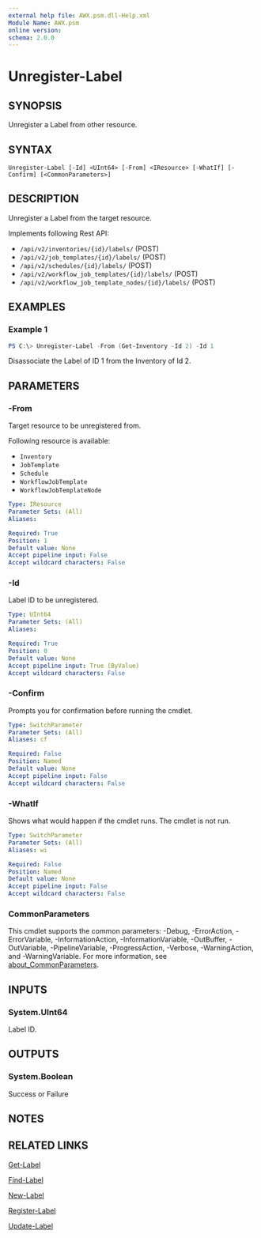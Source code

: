 ```yaml
---
external help file: AWX.psm.dll-Help.xml
Module Name: AWX.psm
online version:
schema: 2.0.0
---
```


# Unregister-Label

## SYNOPSIS
Unregister a Label from other resource.

## SYNTAX

```
Unregister-Label [-Id] <UInt64> [-From] <IResource> [-WhatIf] [-Confirm] [<CommonParameters>]
```

## DESCRIPTION
Unregister a Label from the target resource.

Implements following Rest API:  
- `/api/v2/inventories/{id}/labels/` (POST)  
- `/api/v2/job_templates/{id}/labels/` (POST)  
- `/api/v2/schedules/{id}/labels/` (POST)  
- `/api/v2/workflow_job_templates/{id}/labels/` (POST)  
- `/api/v2/workflow_job_template_nodes/{id}/labels/` (POST)

## EXAMPLES

### Example 1
```powershell
PS C:\> Unregister-Label -From (Get-Inventory -Id 2) -Id 1
```

Disassociate the Label of ID 1 from the Inventory of Id 2.

## PARAMETERS

### -From
Target resource to be unregistered from.

Following resource is available:  
- `Inventory`  
- `JobTemplate`  
- `Schedule`  
- `WorkflowJobTemplate`  
- `WorkflowJobTemplateNode`

```yaml
Type: IResource
Parameter Sets: (All)
Aliases:

Required: True
Position: 1
Default value: None
Accept pipeline input: False
Accept wildcard characters: False
```

### -Id
Label ID to be unregistered.

```yaml
Type: UInt64
Parameter Sets: (All)
Aliases:

Required: True
Position: 0
Default value: None
Accept pipeline input: True (ByValue)
Accept wildcard characters: False
```

### -Confirm
Prompts you for confirmation before running the cmdlet.

```yaml
Type: SwitchParameter
Parameter Sets: (All)
Aliases: cf

Required: False
Position: Named
Default value: None
Accept pipeline input: False
Accept wildcard characters: False
```

### -WhatIf
Shows what would happen if the cmdlet runs.
The cmdlet is not run.

```yaml
Type: SwitchParameter
Parameter Sets: (All)
Aliases: wi

Required: False
Position: Named
Default value: None
Accept pipeline input: False
Accept wildcard characters: False
```

### CommonParameters
This cmdlet supports the common parameters: -Debug, -ErrorAction, -ErrorVariable, -InformationAction, -InformationVariable, -OutBuffer, -OutVariable, -PipelineVariable, -ProgressAction, -Verbose, -WarningAction, and -WarningVariable. For more information, see [about_CommonParameters](http://go.microsoft.com/fwlink/?LinkID=113216).

## INPUTS

### System.UInt64
Label ID.

## OUTPUTS

### System.Boolean
Success or Failure

## NOTES

## RELATED LINKS

[Get-Label](Get-Label.md)

[Find-Label](Find-Label.md)

[New-Label](New-Label.md)

[Register-Label](Register-Label.md)

[Update-Label](Update-Label.md)
